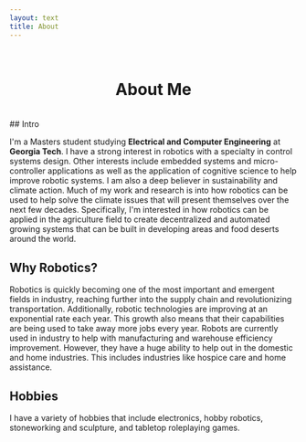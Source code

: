 ```yaml
---
layout: text
title: About
---
```

<br>

<h1 style="text-align: center;">About Me</h1>

<br>
## Intro

I'm a Masters student studying <strong class="text-primary">Electrical and Computer Engineering</strong> at <strong class="text-warning">Georgia Tech</strong>. I have a strong interest in robotics with a specialty in control systems design. Other interests include embedded systems and micro-controller applications as well as the application of cognitive science to help improve robotic systems. I am also a deep believer in sustainability and climate action. Much of my work and research is into how robotics can be used to help solve the climate issues that will present themselves over the next few decades. Specifically, I'm interested in how robotics can be applied in the agriculture field to create decentralized and automated growing systems that can be built in developing areas and food deserts around the world.

## Why Robotics?

Robotics is quickly becoming one of the most important and emergent fields in industry, reaching further into the supply chain and revolutionizing transportation. Additionally, robotic technologies are improving at an exponential rate each year. This growth also means that their capabilities are being used to take away more jobs every year. Robots are currently used in industry to help with manufacturing and warehouse efficiency improvement. However, they have a huge ability to help out in the domestic and home industries. This includes industries like hospice care and home assistance.

## Hobbies

I have a variety of hobbies that include electronics, hobby robotics, stoneworking and sculpture, and tabletop roleplaying games.
